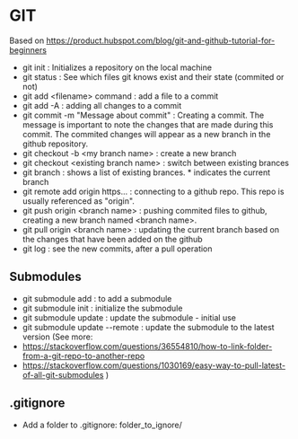 # GIT 
Based on https://product.hubspot.com/blog/git-and-github-tutorial-for-beginners

- git init : Initializes a repository on the local machine
- git status : See which files git knows exist and their state (commited or not)
- git add \<filename> command : add a file to a commit
- git add -A : adding all changes to a commit
- git commit -m "Message about commit" : Creating a commit. The message is important to note the changes that are made during this commit. The commited changes will appear as a new branch in the github repository. 
- git checkout -b \<my branch name> : create a new branch
- git checkout \<existing branch name> : switch between existing brances
- git branch : shows a list of existing brances. * indicates the current branch
- git remote add origin https... : connecting to a github repo. This repo is usually referenced as "origin".
- git push origin \<branch name> : pushing commited files to github, creating a new branch named \<branch name>.
- git pull origin \<branch name> : updating the current branch based on the changes that have been added on the github
- git log : see the new commits, after a pull operation

 ## Submodules
 - git submodule add <url> :  to add a submodule
 - git submodule init : initialize the submodule 
 - git submodule update : update the submodule - initial use
 - git submodule update --remote : update the submodule to the latest version
(See more: 
 - https://stackoverflow.com/questions/36554810/how-to-link-folder-from-a-git-repo-to-another-repo
 - https://stackoverflow.com/questions/1030169/easy-way-to-pull-latest-of-all-git-submodules )
  
 ## .gitignore
 - Add a folder to .gitignore: folder_to_ignore/
  
